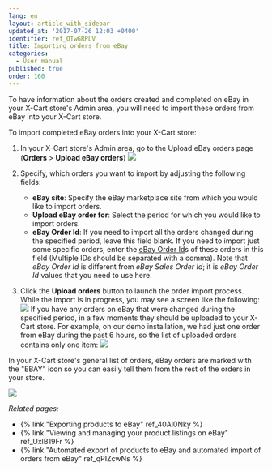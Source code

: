 ```yaml
---
lang: en
layout: article_with_sidebar
updated_at: '2017-07-26 12:03 +0400'
identifier: ref_QTwGRPLV
title: Importing orders from eBay
categories:
  - User manual
published: true
order: 160
---
```


To have information about the orders created and completed on eBay in your X-Cart store's Admin area, you will need to import these orders from eBay into your X-Cart store. 

To import completed eBay orders into your X-Cart store:

1.  In your X-Cart store's Admin area, go to the Upload eBay orders page (**Orders** > **Upload eBay orders**)
    ![]({{site.baseurl}}/attachments/9306779/9439199.png)

2.  Specify, which orders you want to import by adjusting the following fields:
    * **eBay site**: Specify the eBay marketplace site from which you would like to import orders.
    * **Upload eBay order for**: Select the period for which you would like to import orders.
    * **eBay Order Id**: If you need to import all the orders changed during the specified period, leave this field blank. If you need to import just some specific orders, enter the [eBay Order Id](http://developer.ebay.com/devzone/xml/docs/reference/ebay/getorders.html#Request.OrderIDArray "eBay Order Id")s of these orders in this field (Multiple IDs should be separated with a comma). Note that _eBay Order Id_ is different from _eBay Sales Order Id_; it is _eBay Order Id_ values that you need to use here. 
3.  Click the **Upload orders** button to launch the order import process.
    While the import is in progress, you may see a screen like the following:
    ![]({{site.baseurl}}/attachments/9306779/9439200.png)
    If you have any orders on eBay that were changed during the specified period, in a few moments they should be uploaded to your X-Cart store. For example, on our demo installation, we had just one order from eBay during the past 6 hours, so the list of uploaded orders contains only one item:
    ![]({{site.baseurl}}/attachments/9306779/9439201.png)

In your X-Cart store's general list of orders, eBay orders are marked with the "EBAY" icon so you can easily tell them from the rest of the orders in your store.

![]({{site.baseurl}}/attachments/9306779/9439202.png)

_Related pages:_

*   {% link "Exporting products to eBay" ref_40Al0Nky %}
*   {% link "Viewing and managing your product listings on eBay" ref_UxlB19Fr %}
*   {% link "Automated export of products to eBay and automated import of orders from eBay" ref_qPIZcwNs %}
